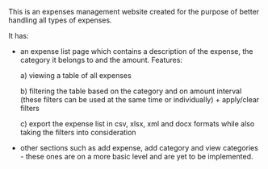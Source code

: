 This is an expenses management website created for the purpose of better handling all types of expenses.

It has:
- an expense list page which contains a description of the expense, the category it belongs to and the amount. Features:
  
  a) viewing a table of all expenses
  
  b) filtering the table based on the category and on amount interval (these filters can be used at the same time or individually) + apply/clear filters
  
  c) export the expense list in csv, xlsx, xml and docx formats while also taking the filters into consideration
  
- other sections such as add expense, add category and view categories - these ones are on a more basic level and are yet to be implemented.
